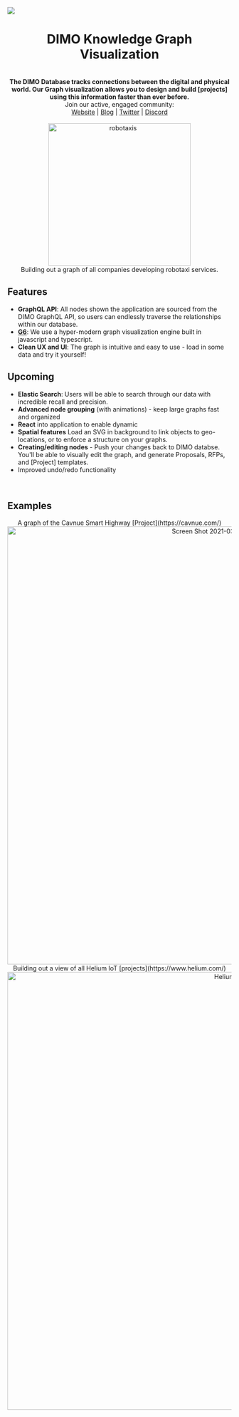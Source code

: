 ![](../assets/dimo-header.png?raw=true)
<div align="center">
  <h1>DIMO Knowledge Graph Visualization</h1>
</div>
<br>


<div align="center">
  <strong>The DIMO Database tracks connections between the digital and physical world. Our Graph visualization allows you to design and build [projects] using this information faster than ever before. </strong>
</div>


<div align="center">
  Join our active, engaged community: <br>
  <a href="https://dimo.zone">Website</a>
  <span> | </span>
  <a href="https://dimo.zone/writing/">Blog</a>
  <span> | </span>
  <a href="https://twitter.com/DIMO_Network">Twitter</a>
  <span> | </span>
  <a href="https://discord.gg/fZxrurPHZh">Discord</a>
</div>
<br>

<div align="center">
<img width="320" alt="robotaxis" src="https://user-images.githubusercontent.com/2059634/112241047-e3e14c00-8c1f-11eb-806f-b0ddd828f755.gif">
<br>
Building out a graph of all companies developing robotaxi services. 
</div>


## Features

- **GraphQL API**: All nodes shown the application are sourced from the DIMO GraphQL API, so users can endlessly traverse the relationships within our database.
- [**G6**](https://github.com/antvis/g6): We use a hyper-modern graph visualization engine built in javascript and typescript.
- **Clean UX and UI**: The graph is intuitive and easy to use - load in some data and try it yourself!


## Upcoming

- **Elastic Search**: Users will be able to search through our data with incredible recall and precision.
- **Advanced node grouping** (with animations) - keep large graphs fast and organized
- **React** into application to enable dynamic
- **Spatial features** Load an SVG in background to link objects to geo-locations, or to enforce a structure on your graphs.
- **Creating/editing nodes** - Push your changes back to DIMO databse. You'll be able to visually edit the graph, and generate Proposals, RFPs, and [Project] templates. 
- Improved undo/redo functionality

<br>


## Examples
<div align="center">
A graph of the Cavnue Smart Highway [Project](https://cavnue.com/)
<img width="984" alt="Screen Shot 2021-03-23 at 8 52 49 PM" src="https://user-images.githubusercontent.com/2059634/112237825-d1fcaa80-8c19-11eb-8bb7-d80b5ebd459f.png">
</div>
<div align="center">
Building out a view of all Helium IoT [projects](https://www.helium.com/)
<img width="984" alt="Helium IoT" src="../assets/screenshot2.png?raw=true">
</div>
<br>
